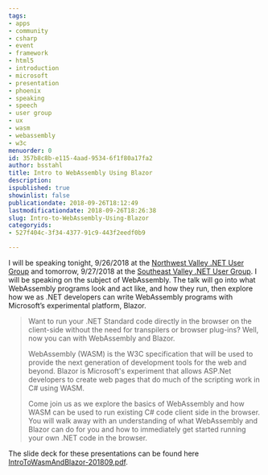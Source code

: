 ```yaml
---
tags:
- apps
- community
- csharp
- event
- framework
- html5
- introduction
- microsoft
- presentation
- phoenix
- speaking
- speech
- user group
- ux
- wasm
- webassembly
- w3c
menuorder: 0
id: 357b8c8b-e115-4aad-9534-6f1f80a17fa2
author: bsstahl
title: Intro to WebAssembly Using Blazor
description: 
ispublished: true
showinlist: false
publicationdate: 2018-09-26T18:12:49
lastmodificationdate: 2018-09-26T18:26:38
slug: Intro-to-WebAssembly-Using-Blazor
categoryids:
- 527f404c-3f34-4377-91c9-443f2eedf0b9

---
```


I will be speaking tonight, 9/26/2018 at the [Northwest Valley .NET User Group](https://www.meetup.com/NWVDNUG/events/254835128/) and tomorrow, 9/27/2018 at the [Southeast Valley .NET User Group](https://www.meetup.com/sevdnug/events/254838096/). I will be speaking on the subject of WebAssembly. The talk will go into what WebAssembly programs look and act like, and how they run, then explore how we as .NET developers can write WebAssembly programs with Microsoft’s experimental platform, Blazor.


> Want to run your .NET Standard code directly in the browser on the client-side without the need for transpilers or browser plug-ins? Well, now you can with WebAssembly and Blazor.
> 
> WebAssembly (WASM) is the W3C specification that will be used to provide the next generation of development tools for the web and beyond. Blazor is Microsoft's experiment that allows ASP.Net developers to create web pages that do much of the scripting work in C# using WASM.
> 
> Come join us as we explore the basics of WebAssembly and how WASM can be used to run existing C# code client side in the browser. You will walk away with an understanding of what WebAssembly and Blazor can do for you and how to immediately get started running your own .NET code in the browser.


The slide deck for these presentations can be found here [IntroToWasmAndBlazor-201809.pdf](https://1drv.ms/b/s!AMwbHpz53UVdm45C).
 
